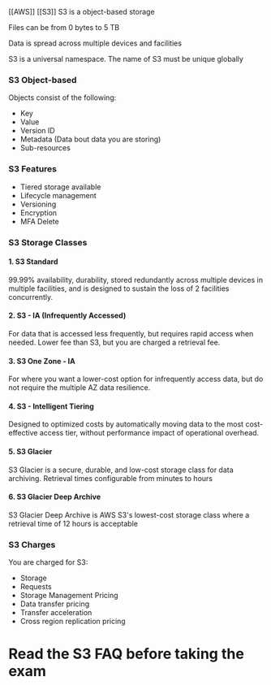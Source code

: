 [[AWS]] [[S3]]
S3 is a object-based storage

Files can be from 0 bytes to 5 TB

Data is spread across multiple devices and facilities

S3 is a universal namespace. The name of S3 must be unique globally

### S3 Object-based

Objects consist of the following:
- Key
- Value
- Version ID
- Metadata (Data bout data you are storing)
- Sub-resources
### S3 Features

- Tiered storage available
- Lifecycle management
- Versioning
- Encryption
- MFA Delete
### S3 Storage Classes

#### 1. S3 Standard

99.99% availability, durability, stored redundantly across multiple devices in multiple facilities, and is designed to sustain the loss of 2 facilities concurrently.

#### 2. S3 - IA (Infrequently Accessed)

For data that is accessed less frequently, but requires rapid access when needed. Lower fee than S3, but you are charged a retrieval fee.

#### 3. S3 One Zone - IA

For where you want a lower-cost option for infrequently access data, but do not require the multiple AZ data resilience.

#### 4. S3 - Intelligent Tiering

Designed to optimized costs by automatically moving data to the most cost-effective access tier, without performance impact of operational overhead.

#### 5. S3 Glacier

S3 Glacier is a secure, durable, and low-cost storage class for data archiving. Retrieval times configurable from minutes to hours

#### 6. S3 Glacier Deep Archive

S3 Glacier Deep Archive is AWS S3's lowest-cost storage class where a retrieval time of 12 hours is acceptable

### S3 Charges

You are charged for S3:
- Storage
- Requests
- Storage Management Pricing
- Data transfer pricing
- Transfer acceleration
- Cross region replication pricing

# **Read the S3 FAQ before taking the exam**